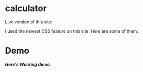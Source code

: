 # calculator



Live version of this site:

I used the newest CSS feature on this site. Here are some of them:

# Demo

##### Here's Working demo


